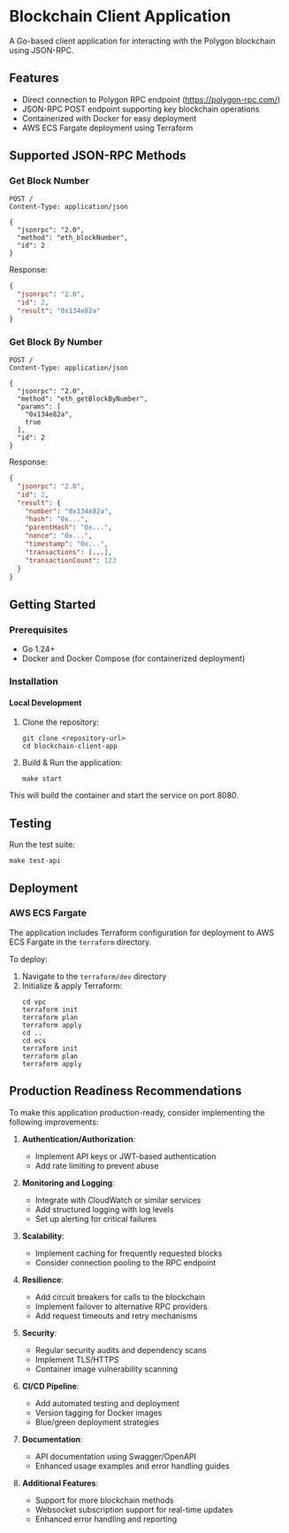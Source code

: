 # Blockchain Client Application

A Go-based client application for interacting with the Polygon blockchain using JSON-RPC.

## Features

- Direct connection to Polygon RPC endpoint (https://polygon-rpc.com/)
- JSON-RPC POST endpoint supporting key blockchain operations
- Containerized with Docker for easy deployment
- AWS ECS Fargate deployment using Terraform

## Supported JSON-RPC Methods

### Get Block Number

```
POST /
Content-Type: application/json

{
  "jsonrpc": "2.0",
  "method": "eth_blockNumber",
  "id": 2
}
```

Response:
```json
{
  "jsonrpc": "2.0",
  "id": 2,
  "result": "0x134e82a"
}
```

### Get Block By Number

```
POST /
Content-Type: application/json

{
  "jsonrpc": "2.0",
  "method": "eth_getBlockByNumber",
  "params": [
    "0x134e82a",
    true
  ],
  "id": 2
}
```

Response:
```json
{
  "jsonrpc": "2.0",
  "id": 2,
  "result": {
    "number": "0x134e82a",
    "hash": "0x...",
    "parentHash": "0x...",
    "nonce": "0x...",
    "timestamp": "0x...",
    "transactions": [...],
    "transactionCount": 123
  }
}
```

## Getting Started

### Prerequisites

- Go 1.24+
- Docker and Docker Compose (for containerized deployment)

### Installation

#### Local Development

1. Clone the repository:
   ```
   git clone <repository-url>
   cd blockchain-client-app
   ```

2. Build & Run the application:
   ```
   make start
   ```

This will build the container and start the service on port 8080.

## Testing

Run the test suite:

```
make test-api
```

## Deployment

### AWS ECS Fargate

The application includes Terraform configuration for deployment to AWS ECS Fargate in the `terraform` directory.

To deploy:

1. Navigate to the `terraform/dev` directory
2. Initialize & apply Terraform:
   ```
   cd vpc
   terraform init
   terraform plan
   terraform apply
   cd ..
   cd ecs
   terraform init
   terraform plan
   terraform apply
   ```


## Production Readiness Recommendations

To make this application production-ready, consider implementing the following improvements:

1. **Authentication/Authorization**:
   - Implement API keys or JWT-based authentication
   - Add rate limiting to prevent abuse

2. **Monitoring and Logging**:
   - Integrate with CloudWatch or similar services
   - Add structured logging with log levels
   - Set up alerting for critical failures

3. **Scalability**:
   - Implement caching for frequently requested blocks
   - Consider connection pooling to the RPC endpoint

4. **Resilience**:
   - Add circuit breakers for calls to the blockchain
   - Implement failover to alternative RPC providers
   - Add request timeouts and retry mechanisms

5. **Security**:
   - Regular security audits and dependency scans
   - Implement TLS/HTTPS
   - Container image vulnerability scanning

6. **CI/CD Pipeline**:
   - Add automated testing and deployment
   - Version tagging for Docker images
   - Blue/green deployment strategies

7. **Documentation**:
   - API documentation using Swagger/OpenAPI
   - Enhanced usage examples and error handling guides

8. **Additional Features**:
   - Support for more blockchain methods
   - Websocket subscription support for real-time updates
   - Enhanced error handling and reporting
